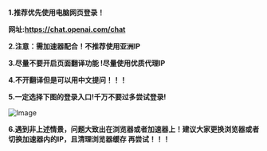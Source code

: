 **1.推荐优先使用电脑网页登录！**

**网址:https://chat.openai.com/chat**

**2.注意：需加速器配合！不推荐使用亚洲IP**

**3.尽量不要开启页面翻译功能 !尽量使用优质代理IP**

**4.不开翻译但是可以用中文提问！！！**

**5.一定选择下图的登录入口!千万不要过多尝试登录!**

![Image](https://github.com/user-attachments/assets/aed66b34-9763-466c-bdcf-cba8a45a5f64)

**6.遇到非上述情景，问题大致出在浏览器或者加速器上！建议大家更换浏览器或者切换加速器内的IP，且清理浏览器缓存 再尝试！！！**
